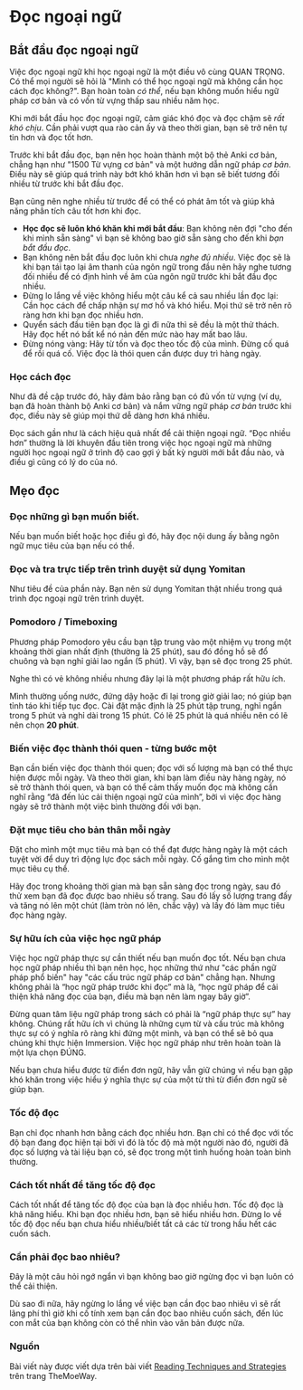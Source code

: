 # Đọc ngoại ngữ

## Bắt đầu đọc ngoại ngữ

Việc đọc ngoại ngữ khi học ngoại ngữ là một điều vô cùng QUAN TRỌNG. Có thể mọi người sẽ hỏi là "Mình có thể học ngoại ngữ mà không cần học cách đọc không?". Bạn hoàn toàn *có thể*, nếu bạn không muốn hiểu ngữ pháp cơ bản và có vốn từ vựng thấp sau nhiều năm học. 

Khi mới bắt đầu học đọc ngoại ngữ, cảm giác khó đọc và đọc chậm sẽ *rất khó chịu*. Cần phải vượt qua rào cản ấy và theo thời gian, bạn sẽ trở nên tự tin hơn và đọc tốt hơn.

Trước khi bắt đầu đọc, bạn nên học hoàn thành một bộ thẻ Anki cơ bản, chẳng hạn như "1500 Từ vựng cơ bản" và một hướng dẫn ngữ pháp *cơ bản*. Điều này sẽ giúp quá trình này bớt khó khăn hơn vì bạn sẽ biết tương đối nhiều từ trước khi bắt đầu đọc.

Bạn cũng nên nghe nhiều từ trước để có thể có phát âm tốt và giúp khả năng phân tích câu tốt hơn khi đọc. 

- **Học đọc sẽ luôn khó khăn khi mới bắt đầu**: Bạn không nên đợi "cho đến khi mình sẵn sàng" vì bạn sẽ không bao giờ sẵn sàng cho đến khi *bạn bắt đầu đọc*.
- Bạn không nên bắt đầu đọc luôn khi chưa *nghe đủ nhiều*. Việc đọc sẽ là khi bạn tái tạo lại âm thanh của ngôn ngữ trong đầu nên hãy nghe tương đối nhiều để có định hình về âm của ngôn ngữ trước khi bắt đầu đọc nhiều.
- Đừng lo lắng về việc không hiểu một câu kể cả sau nhiều lần đọc lại: Cần học cách để chấp nhận sự mơ hồ và khó hiểu. Mọi thứ sẽ trở nên rõ ràng hơn khi bạn đọc nhiều hơn.
- Quyển sách đầu tiên bạn đọc là gì đi nữa thì sẽ đều là một thử thách. Hãy đọc hết nó bất kể nó nản đến mức nào hay mất bao lâu. 
- Đừng nóng vàng: Hãy từ tốn và đọc theo tốc độ của mình. Đừng cố quá để rồi quá cố. Việc đọc là thói quen cần được duy trì hàng ngày.

### Học cách đọc 

Như đã đề cập trước đó, hãy đảm bảo rằng bạn có đủ vốn từ vựng (ví dụ, bạn đã hoàn thành bộ Anki cơ bản) và nắm vững ngữ pháp *cơ bản* trước khi đọc, điều này sẽ giúp mọi thứ dễ dàng hơn khá nhiều.

Đọc sách gần như là cách hiệu quả nhất để cải thiện ngoại ngữ. “Đọc nhiều hơn” thường là lời khuyên đầu tiên trong việc học ngoại ngữ mà những người học ngoại ngữ ở trình độ cao gợi ý bất kỳ người mới bắt đầu nào, và điều gì cũng có lý do của nó.
  
## Mẹo đọc

### Đọc những gì bạn muốn biết.

Nếu bạn muốn biết hoặc học điều gì đó, hãy đọc nội dung ấy bằng ngôn ngữ mục tiêu của bạn nếu có thể.

### Đọc và tra trực tiếp trên trình duyệt sử dụng Yomitan
Như tiêu đề của phần này. Bạn nên sử dụng Yomitan thật nhiều trong quá trình đọc ngoại ngữ trên trình duyệt.

### Pomodoro / Timeboxing  

Phương pháp Pomodoro yêu cầu bạn tập trung vào một nhiệm vụ trong một khoảng thời gian nhất định (thường là 25 phút), sau đó đồng hồ sẽ đổ chuông và bạn nghỉ giải lao ngắn (5 phút). Vì vậy, bạn sẽ đọc trong 25 phút.

Nghe thì có vẻ không nhiều nhưng đây lại là một phương pháp rất hữu ích.

Mình thường uống nước, đứng dậy hoặc đi lại trong giờ giải lao; nó giúp bạn tỉnh táo khi tiếp tục đọc. Cài đặt mặc định là 25 phút tập trung, nghỉ ngắn trong 5 phút và nghỉ dài trong 15 phút. Có lẽ 25 phút là quá nhiều nên có lẽ nên chọn **20 phút**.

### Biến việc đọc thành thói quen - từng bước một

Bạn cần biến việc đọc thành thói quen; đọc với số lượng mà bạn có thể thực hiện được mỗi ngày. Và theo thời gian, khi bạn làm điều này hàng ngày, nó sẽ trở thành thói quen, và bạn có thể cảm thấy muốn đọc mà không cần nghĩ rằng “đã đến lúc cải thiện ngoại ngữ của mình”, bởi vì việc đọc hàng ngày sẽ trở thành một việc bình thường đối với bạn.

### Đặt mục tiêu cho bản thân mỗi ngày

Đặt cho mình một mục tiêu mà bạn có thể đạt được hàng ngày là một cách tuyệt vời để duy trì động lực đọc sách mỗi ngày. Cố gắng tìm cho mình một mục tiêu cụ thể.

Hãy đọc trong khoảng thời gian mà bạn sẵn sàng đọc trong ngày, sau đó thử xem bạn đã đọc được bao nhiêu số trang. Sau đó lấy số lượng trang đấy và tăng nó lên một chút (làm tròn nó lên, chắc vậy) và lấy đó làm mục tiêu đọc hàng ngày.

### Sự hữu ích của việc học ngữ pháp

Việc học ngữ pháp thực sự cần thiết nếu bạn muốn đọc tốt. Nếu bạn chưa học ngữ pháp nhiều thì bạn nên học, học những thứ như "các phần ngữ pháp phổ biến" hay "các cấu trúc ngữ pháp cơ bản" chẳng hạn. Nhưng không phải là “học ngữ pháp trước khi đọc” mà là, “học ngữ pháp để cải thiện khả năng đọc của bạn, điều mà bạn nên làm ngay bây giờ”.

Đừng quan tâm liệu ngữ pháp trong sách có phải là “ngữ pháp thực sự” hay không. Chúng rất hữu ích vì chúng là những cụm từ và cấu trúc mà không thực sự có ý nghĩa rõ ràng khi đứng một mình, và bạn có thể sẽ bỏ qua chúng khi thực hiện Immersion. Việc học ngữ pháp như trên hoàn toàn là một lựa chọn ĐÚNG.

Nếu bạn chưa hiểu được từ điển đơn ngữ, hãy vẫn giữ chúng vì nếu bạn gặp khó khăn trong việc hiểu ý nghĩa thực sự của một từ thì từ điển đơn ngữ sẽ giúp bạn.

### Tốc độ đọc

Bạn chỉ đọc nhanh hơn bằng cách đọc nhiều hơn. Bạn chỉ có thể đọc với tốc độ bạn đang đọc hiện tại bởi vì đó là tốc độ mà một người nào đó, người đã đọc số lượng và tài liệu bạn có, sẽ đọc trong một tình huống hoàn toàn bình thường.

### Cách tốt nhất để tăng tốc độ đọc

Cách tốt nhất để tăng tốc độ đọc của bạn là đọc nhiều hơn. Tốc độ đọc là khả năng hiểu. Khi bạn đọc nhiều hơn, bạn sẽ hiểu nhiều hơn. Đừng lo về tốc độ đọc nếu bạn chưa hiểu nhiều/biết tất cả các từ trong hầu hết các cuốn sách.

### Cần phải đọc bao nhiêu?

Đây là một câu hỏi ngớ ngẩn vì bạn không bao giờ ngừng đọc vì bạn luôn có thể cải thiện.

Dù sao đi nữa, hãy ngừng lo lắng về việc bạn cần đọc bao nhiêu vì sẽ rất lãng phí thì giờ khi cố tính xem bạn cần đọc bao nhiêu cuốn sách, đến lúc con mắt của bạn không còn có thể nhìn vào văn bản được nữa.

### Nguồn

Bài viết này được viết dựa trên bài viết [Reading Techniques and Strategies](http://learnjapanese.moe/readingtips/) trên trang TheMoeWay.
